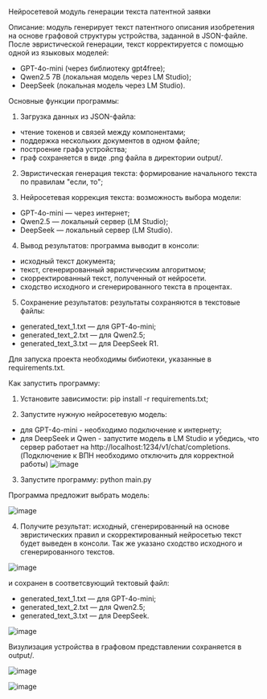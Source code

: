 Нейросетевой модуль генерации текста патентной заявки

Описание: модуль генерирует текст патентного описания изобретения на основе графовой структуры устройства, заданной в JSON-файле. 
После эвристической генерации, текст корректируется с помощью одной из языковых моделей:
- GPT-4o-mini (через библиотеку gpt4free);
- Qwen2.5 7B (локальная модель через LM Studio);
- DeepSeek (локальная модель через LM Studio).

Основные функции программы:
1. Загрузка данных из JSON-файла:
- чтение токенов и связей между компонентами;
- поддержка нескольких документов в одном файле;
- построение графа устройства;
- граф сохраняется в виде .png файла в директории output/.

2. Эвристическая генерация текста: формирование начального  текста по правилам "если, то";

3. Нейросетевая коррекция текста: возможность выбора модели:
- GPT-4o-mini — через интернет;
- Qwen2.5 — локальный сервер (LM Studio);
- DeepSeek — локальный сервер (LM Studio).

4. Вывод результатов: программа выводит в консоли:
- исходный текст документа;
- текст, сгенерированный эвристическим алгоритмом;
- скорректированный текст, полученный от нейросети.
- сходство исходного и сгенерированного текста в процентах.

5. Сохранение результатов: результаты сохраняются в текстовые файлы:
- generated_text_1.txt — для GPT-4o-mini;
- generated_text_2.txt — для Qwen2.5;
- generated_text_3.txt — для DeepSeek R1.

Для запуска проекта необходимы бибиотеки, указанные в requirements.txt.

Как запустить программу:
1. Установите зависимости: pip install -r requirements.txt;

2. Запустите нужную нейросетевую модель:
- для GPT-4o-mini - необходимо подключение к интернету;
- для DeepSeek и Qwen - запустите модель в LM Studio и убедись, что сервер работает на http://localhost:1234/v1/chat/completions. (Подключение к ВПН необходимо отключить для корректной работы)
![image](https://github.com/user-attachments/assets/72c9d338-f365-4d93-aea2-3375c00421b9)
3. Запустите программу: python main.py

Программа предложит выбрать модель:

![image](https://github.com/user-attachments/assets/9e0b93fc-02bd-4feb-8899-258f8e9c4864)


4. Получите результат: исходный, сгенерированный на основе эвристических правил и скорректированный нейросетью текст будет выведен в консоли. Так же указано сходство исходного и сгенерированного текстов.
   
![image](https://github.com/user-attachments/assets/56507971-5830-4182-bf0a-b4a0aad7c633)


и сохранен в соответсвующий тектовый файл:
- generated_text_1.txt — для GPT-4o-mini;
- generated_text_2.txt — для Qwen2.5;
- generated_text_3.txt — для DeepSeek.
  
![image](https://github.com/user-attachments/assets/6604c804-3f1e-42e7-a4f6-e0e48470d23c)

Визулизация устройства в графовом представлении сохраняется в output/.

![image](https://github.com/user-attachments/assets/2a56f483-a218-465a-89af-4e7c985b18a9)

![image](https://github.com/user-attachments/assets/41872f63-8754-46a2-95d7-0c8fdeef6165)
